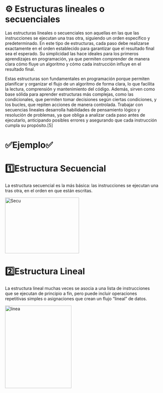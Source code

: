 # **⚙️ Estructuras lineales o secuenciales**

Las estructuras lineales o secuenciales son aquellas en las que las instrucciones se ejecutan una tras otra, siguiendo un orden específico y predeterminado. En este tipo de estructuras, cada paso debe realizarse exactamente en el orden establecido para garantizar que el resultado final sea el esperado. Su simplicidad las hace ideales para los primeros aprendizajes en programación, ya que permiten comprender de manera clara cómo fluye un algoritmo y cómo cada instrucción influye en el resultado final.

Estas estructuras son fundamentales en programación porque permiten planificar y organizar el flujo de un algoritmo de forma clara, lo que facilita la lectura, comprensión y mantenimiento del código. Además, sirven como base sólida para aprender estructuras más complejas, como las condicionales, que permiten tomar decisiones según ciertas condiciones, y los bucles, que repiten acciones de manera controlada. Trabajar con secuencias lineales desarrolla habilidades de pensamiento lógico y resolución de problemas, ya que obliga a analizar cada paso antes de ejecutarlo, anticipando posibles errores y asegurando que cada instrucción cumpla su propósito.[5]

# ✅**Ejemplo**✅

# 1️⃣**Estructura Secuencial**

La estructura secuencial es la más básica: las instrucciones se ejecutan una tras otra, en el orden en que están escritas.

<img width="243" height="183" alt="Secu" src="https://github.com/user-attachments/assets/b4164e9d-ce90-445a-9661-277249c5ea84" />


# 2️⃣**Estructura Lineal**

La estructura lineal muchas veces se asocia a una lista de instrucciones que se ejecutan de principio a fin, pero puede incluir operaciones repetitivas simples o asignaciones que crean un flujo “lineal” de datos.

<img width="218" height="271" alt="linea" src="https://github.com/user-attachments/assets/fc3c6abf-b201-4a41-8e4b-4a92157857ef" />

